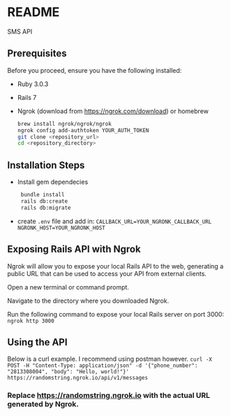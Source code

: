 # README
SMS API

## Prerequisites

Before you proceed, ensure you have the following installed:

* Ruby 3.0.3
* Rails 7
* Ngrok (download from https://ngrok.com/download) or homebrew

   ```bash
   brew install ngrok/ngrok/ngrok
   ngrok config add-authtoken YOUR_AUTH_TOKEN
   git clone <repository_url>
   cd <repository_directory>

## Installation Steps
* Install gem dependecies 
   ```bash 
    bundle install
    rails db:create
    rails db:migrate
* create ``.env`` file and add in:
  ``CALLBACK_URL=YOUR_NGRONK_CALLBACK_URL
NGRONK_HOST=YOUR_NGRONK_HOST``

## Exposing Rails API with Ngrok
Ngrok will allow you to expose your local Rails API to the web, generating a public URL that can be used to access your API from external clients.

Open a new terminal or command prompt.

Navigate to the directory where you downloaded Ngrok.

Run the following command to expose your local Rails server on port 3000:
 ``ngrok http 3000``

## Using the API

Below is a curl example. I recommend using postman however.
 ``curl -X POST -H "Content-Type: application/json" -d '{"phone_number": "2813308004", "body": "Hello, world!"}' https://randomstring.ngrok.io/api/v1/messages``

### Replace https://randomstring.ngrok.io with the actual URL generated by Ngrok.